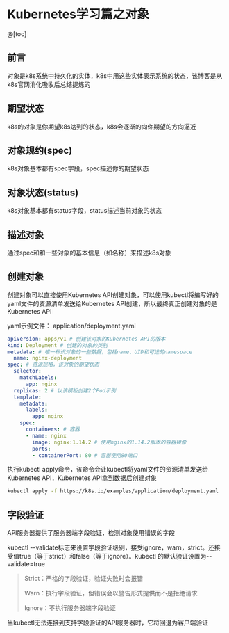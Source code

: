 # Kubernetes学习篇之对象

@[toc]

## 前言
对象是k8s系统中持久化的实体，k8s中用这些实体表示系统的状态，该博客是从k8s官网消化吸收后总结提炼的

## 期望状态
k8s的对象是你期望k8s达到的状态，k8s会逐渐的向你期望的方向逼近

## 对象规约(spec)
k8s对象基本都有spec字段，spec描述你的期望状态

## 对象状态(status)
k8s对象基本都有status字段，status描述当前对象的状态

## 描述对象
通过spec和和一些对象的基本信息（如名称）来描述k8s对象

## 创建对象
创建对象可以直接使用Kubernetes API创建对象，可以使用kubectl将编写好的yaml文件的资源清单发送给Kubernetes API创建，所以最终真正创建对象的是Kubernetes API

yaml示例文件： application/deployment.yaml
```yaml
apiVersion: apps/v1 # 创建该对象的Kubernetes API的版本
kind: Deployment # 创建的对象的类别
metadata: # 唯一标识对象的一些数据，包括name、UID和可选的namespace
  name: nginx-deployment
spec: # 资源规格，该对象的期望状态
  selector:
    matchLabels:
      app: nginx
  replicas: 2 # 以该模板创建2个Pod示例
  template:
    metadata:
      labels:
        app: nginx
    spec:
      containers: # 容器
      - name: nginx
        image: nginx:1.14.2 # 使用nginx的1.14.2版本的容器镜像
        ports:
        - containerPort: 80 # 容器使用80端口
```
执行kubectl apply命令，该命令会让kubectl将yaml文件的资源清单发送给Kubernetes API，Kubernetes API拿到数据后创建对象

```sh
kubectl apply -f https://k8s.io/examples/application/deployment.yaml
```

## 字段验证
API服务器提供了服务器端字段验证，检测对象使用错误的字段

kubectl --validate标志来设置字段验证级别，接受ignore，warn，strict。还接受值true（等于strict）和false（等于ignore）。kubectl 的默认验证设置为--validate=true

>Strict：严格的字段验证，验证失败时会报错
>
>Warn：执行字段验证，但错误会以警告形式提供而不是拒绝请求
>
>Ignore：不执行服务器端字段验证

当kubectl无法连接到支持字段验证的API服务器时，它将回退为客户端验证